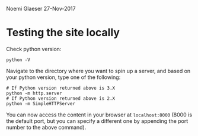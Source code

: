 Noemi Glaeser
27-Nov-2017

# Testing the site locally

Check python version:
```
python -V
```

Navigate to the directory where you want to spin up a server, and based on your python version, type one of the following:
```
# If Python version returned above is 3.X
python -m http.server
# If Python version returned above is 2.X
python -m SimpleHTTPServer
```

You can now access the content in your browser at `localhost:8000` (8000 is the default port, but you can specify a different one by appending the port number to the above command). 
